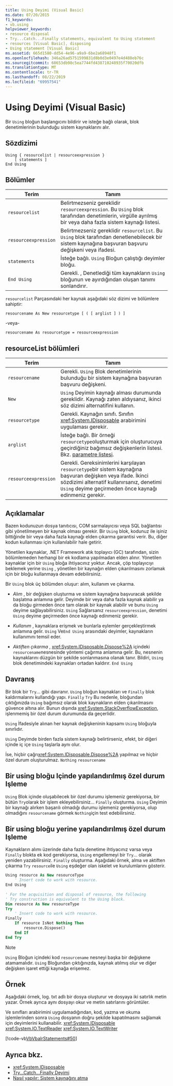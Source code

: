 ```yaml
---
title: Using Deyimi (Visual Basic)
ms.date: 07/20/2015
f1_keywords:
- vb.using
helpviewer_keywords:
- resource disposal
- Try...Catch...Finally statements, equivalent to Using statement
- resources [Visual Basic], disposing
- Using statement [Visual Basic]
ms.assetid: 665d1580-dd54-4e96-a9a9-6be2a68948f1
ms.openlocfilehash: 346a26ad5751599831d8b0d3e0497e4d488eb76c
ms.sourcegitcommit: 68653db98c5ea7744fd438710248935f70020dfb
ms.translationtype: MT
ms.contentlocale: tr-TR
ms.lasthandoff: 08/22/2019
ms.locfileid: "69957541"
---
```

# <a name="using-statement-visual-basic"></a>Using Deyimi (Visual Basic)
Bir `Using` bloğun başlangıcını bildirir ve isteğe bağlı olarak, blok denetimlerinin bulunduğu sistem kaynaklarını alır.  
  
## <a name="syntax"></a>Sözdizimi  
  
```  
Using { resourcelist | resourceexpression }  
    [ statements ]  
End Using  
```  
  
## <a name="parts"></a>Bölümler  
  
|Terim|Tanım|  
|---|---|  
|`resourcelist`|Belirtmezseniz gereklidir `resourceexpression`. Bu `Using` blok tarafından denetimlerin, virgülle ayrılmış bir veya daha fazla sistem kaynağı listesi.|  
|`resourceexpression`|Belirtmezseniz gereklidir `resourcelist`. Bu `Using` blok tarafından denetlenebilecek bir sistem kaynağına başvuran başvuru değişkeni veya ifadesi.|  
|`statements`|İsteğe bağlı. `Using` Bloğun çalıştığı deyimler bloğu.|  
|`End Using`|Gerekli. , Denetlediği tüm kaynakların `Using` bloğunun ve ayırdığından oluşan tanımı sonlandırır.|  
  
 `resourcelist` Parçasındaki her kaynak aşağıdaki söz dizimi ve bölümlere sahiptir:  
  
 `resourcename As New resourcetype [ ( [ arglist ] ) ]`  
  
 -veya-  
  
 `resourcename As resourcetype = resourceexpression`  
  
## <a name="resourcelist-parts"></a>resourceList bölümleri  
  
|Terim|Tanım|  
|---|---|  
|`resourcename`|Gerekli. `Using` Blok denetimlerinin bulunduğu bir sistem kaynağına başvuran başvuru değişkeni.|  
|`New`|`Using` Deyimin kaynağı alması durumunda gereklidir. Kaynağı zaten aldıysanız, ikinci söz dizimi alternatifini kullanın.|  
|`resourcetype`|Gerekli. Kaynağın sınıfı. Sınıfın <xref:System.IDisposable> arabirimini uygulaması gerekir.|  
|`arglist`|İsteğe bağlı. Bir örneği `resourcetype`oluşturmak için oluşturucuya geçirdiğiniz bağımsız değişkenlerin listesi. Bkz. [parametre listesi](../../../visual-basic/language-reference/statements/parameter-list.md).|  
|`resourceexpression`|Gerekli. Gereksinimlerini karşılayan `resourcetype`bir sistem kaynağına başvuran değişken veya ifade. İkinci sözdizimi alternatif kullanırsanız, denetimi `Using` deyime geçirmeden önce kaynağı edinmeniz gerekir.|  
  
## <a name="remarks"></a>Açıklamalar  
 Bazen kodunuzun dosya tanıtıcısı, COM sarmalayıcısı veya SQL bağlantısı gibi yönetilmeyen bir kaynak olması gerekir. Bir `Using` blok, kodunuz ile işiniz bittiğinde bir veya daha fazla kaynağı elden çıkarma garantisi verir. Bu, diğer kodun kullanması için kullanılabilir hale getirir.  
  
 Yönetilen kaynaklar, .NET Framework atık toplayıcı (GC) tarafından, sizin bölümlemeden herhangi bir ek kodlama yapılmadan elden alınır. Yönetilen kaynaklar için bir `Using` bloğa ihtiyacınız yoktur. Ancak, çöp toplayıcıyı beklemek yerine `Using` , yönetilen bir kaynağın elden çıkarılmasını zorlamak için bir bloğu kullanmaya devam edebilirsiniz.  
  
 Bir `Using` blok üç bölümden oluşur: alım, kullanım ve çıkarma.  
  
- *Alım* , bir değişken oluşturma ve sistem kaynağına başvuracak şekilde başlatma anlamına gelir. Deyimde bir veya daha fazla kaynak alabilir ya da bloğu girmeden önce tam olarak bir kaynak alabilir ve bunu `Using` deyime sağlayabilirsiniz. `Using` Sağlarsanız `resourceexpression`, denetimi `Using` deyime geçirmeden önce kaynağı edinmeniz gerekir.  
  
- *Kullanım* , kaynaklara erişmek ve bunlarla eylemler gerçekleştirmek anlamına gelir. `Using` Ve`End Using` arasındaki deyimler, kaynakların kullanımını temsil eder.  
  
- *Aktiften çıkarma* , <xref:System.IDisposable.Dispose%2A> içindeki `resourcename`nesnesinde yöntemi çağırma anlamına gelir. Bu, nesnenin kaynaklarını düzgün bir şekilde sonlanmasına olanak tanır. Bildiri, `Using` blok denetimindeki kaynakları ortadan kaldırır. `End Using`  
  
## <a name="behavior"></a>Davranış  
 Bir blok bir `Try`... gibi davranır. `Using` bloğun kaynakları ve `Finally` blok kaldırmalarını kullandığı yapı. `Finally` `Try` Bu nedenle, bloğundan çıktığınızda `Using` bağımsız olarak blok kaynakların elden çıkarılmasını güvence altına alır. Bunun dışında <xref:System.StackOverflowException>, işlenmemiş bir özel durum durumunda da geçerlidir.  
  
 `Using` İfadesiyle alınan her kaynak değişkeninin kapsamı `Using` bloğuyla sınırlıdır.  
  
 `Using` Deyimde birden fazla sistem kaynağı belirtirseniz, efekt, bir diğeri içinde iç içe `Using` taşlarla aynı olur.  
  
 İse, hiçbir çağrı<xref:System.IDisposable.Dispose%2A> yapılmaz ve hiçbir özel durum oluşturulmaz. `Nothing` `resourcename`  
  
## <a name="structured-exception-handling-within-a-using-block"></a>Bir using bloğu Içinde yapılandırılmış özel durum Işleme  
 `Using` Blok içinde oluşabilecek bir özel durumu işlemeniz gerekiyorsa, bir bütün `Try`olarak bir işlem ekleyebilirsiniz... `Finally` oluşturma. `Using` Deyimin bir kaynağı alırken başarılı olmadığı durumu işlemeniz gerekiyorsa, olup olmadığını `resourcename` görmek `Nothing`için test edebilirsiniz.  
  
## <a name="structured-exception-handling-instead-of-a-using-block"></a>Bir using bloğu yerine yapılandırılmış özel durum Işleme  
 Kaynakların alımı üzerinde daha fazla denetime ihtiyacınız varsa veya `Finally` blokta ek kod gerekiyorsa, `Using` engellemeyi bir `Try`... olarak yeniden yazabilirsiniz. `Finally` oluşturma. Aşağıdaki örnek, alma ve aktiften çıkarma `Try` `resource`ile `Using` eşdeğer olan iskelet ve kurulumlarını gösterir.  
  
```vb  
Using resource As New resourceType   
    ' Insert code to work with resource.  
End Using  
  
' For the acquisition and disposal of resource, the following  
' Try construction is equivalent to the Using block.  
Dim resource As New resourceType  
Try   
    ' Insert code to work with resource.  
Finally   
    If resource IsNot Nothing Then  
        resource.Dispose()   
    End If  
End Try   
```  
  
> [!NOTE]
> `Using` Bloğun içindeki kod `resourcename` nesneyi başka bir değişkene atamamalıdır. `Using` Bloğundan çıktığınızda, kaynak atılmış olur ve diğer değişken işaret ettiği kaynağa erişemez.  
  
## <a name="example"></a>Örnek  
 Aşağıdaki örnek, log. txt adlı bir dosya oluşturur ve dosyaya iki satırlık metin yazar. Örnek ayrıca aynı dosyayı okur ve metin satırlarını görüntüler.  
  
 Ve sınıfları arabirimini uygulamadığından, kod, yazma ve okuma işlemlerinden sonra `Using` dosyanın doğru şekilde kapatılmasını sağlamak için deyimlerini kullanabilir. <xref:System.IDisposable> <xref:System.IO.TextReader> <xref:System.IO.TextWriter>  
  
 [!code-vb[VbVbalrStatements#50](~/samples/snippets/visualbasic/VS_Snippets_VBCSharp/VbVbalrStatements/VB/Class1.vb#50)]  
  
## <a name="see-also"></a>Ayrıca bkz.

- <xref:System.IDisposable>
- [Try...Catch...Finally Deyimi](../../../visual-basic/language-reference/statements/try-catch-finally-statement.md)
- [Nasıl yapılır: Sistem kaynağını atma](../../../visual-basic/programming-guide/language-features/control-flow/how-to-dispose-of-a-system-resource.md)
